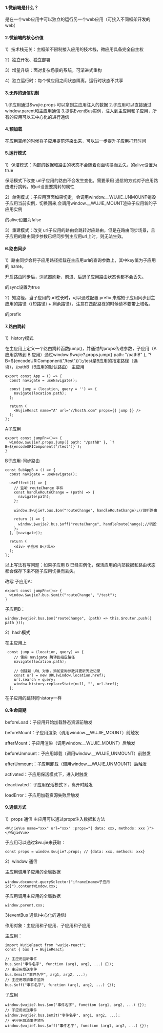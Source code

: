 #### 1.微前端是什么？

是在一个web应用中可以独立的运行另一个web应用（可接入不同框架开发的web）

#### 2.微前端的核心价值

1）技术栈无关：主框架不限制接入应用的技术栈，微应用具备完全自主权

2）独立开发、独立部署

3）增量升级：面对复杂场景的系统，可渐进式重构

4）独立运行时：每个微应用之间状态隔离，运行时状态不共享

#### 3.无界的通信机制
1.子应用通过$wujie.props  可以拿到主应用注入的数据
2.子应用可以直接通过window.parent和主应用通信
3.提供EventBus实例，注入到主应用和子应用，所有的应用可以去中心化的进行通信

#### 4.预加载
在应用空闲的时候将子应用提前渲染出来，可以进一步提升子应用打开时间

#### 5.运行模式
1）保洁模式：内部的数据和路由的状态不会随着页面切换而丢失。<WujieReact/>的alive设置为true

保活模式下改变 url子应用的路由不会发生变化，需要采用 通信的方式对子应用路由进行跳转。<WujieReact/>的url设置要跳转的属性

2）单例模式：子应用页面如果切走，会调用window.__WUJIE_UNMOUNT销毁子应用当前实例，切换回来,会调用window.__WUJIE_MOUNT渲染子应用新的子应用实例

<WujieReact/>的alive设置为false

3）重建模式：改变 url子应用的路由会跳转对应路由，但是在路由同步场景，且子应用的路由同步参数已经同步到主应用url上时，则无法生效。

#### 6.路由同步
1）路由同步会将子应用路径挂载在主应用url的查询参数上，其中key值为子应用的 name。

开启路由同步后，浏览器刷新、前进、后退子应用路由状态也都不会丢失。

<WujieReact/>的sync设置为true

2）短路径，当子应用的url过长时，可以通过配置 prefix 来缩短子应用同步到主应用的路径（{短路径} + 剩余路径），注意在匹配路径的时候请不要带上域名。

<WujieReact/>的prefix

#### 7.路由跳转
1）history模式

在主应用上定义一个路由跳转函数jump()，并通过<WujieReact/>的props传递参数，子应用（A 应用跳转到 B 应用）通过window.$wujie?.props.jump({ path: "/pathB" }, `?B=${encodeURIComponent("/test")}`);/test是B应用的指定路径（选填），/pathB（B应用的默认路由）
主应用
```
export const App = () => {
  const navigate = useNavigate();

  const jump = (location, query = '') => {
    navigate(location.path);
  };

  return (
    <WujieReact name="A" url="//hostA.com" props={{ jump }} />
  );
};
```

A子应用
```
export const jumpFn=()=> {
  window.$wujie?.props.jump({ path: "/pathB" }, `?B=${encodeURIComponent("/test")}`);
}
```
B子应用-同步路由
```
const SubAppB = () => {
  const navigate = useNavigate();

  useEffect(() => {
    // 监听 routeChange 事件
    const handleRouteChange = (path) => {
      navigate(path);
    };

    window.$wujie?.bus.$on("routeChange", handleRouteChange);//监听路由

    return () => {
      window.$wujie?.bus.$off("routeChange", handleRouteChange);//销毁
    };
  }, [navigate]);

  return (
    <div> 子应用 B</div>
  );
};
```

以上写法有写问题：如果子应用 B 已经实例化，保活应用的内部数据和路由状态都会保存下来不随子应用切换而丢失。

改写
 子应用A:
```
export const jumpFn=()=> {
  window.$wujie?.bus.$emit("routeChange", "/test");
}
```
子应用B：
```
window.$wujie?.bus.$on("routeChange", (path) => this.$router.push({ path }));
```

2）hash模式

在主应用上
```
 const jump = (location, query) => {
    // 使用 navigate 跳转到指定路径
    navigate(location.path);
    
    // 创建新 URL 对象，添加查询参数并更新历史记录
    const url = new URL(window.location.href);
    url.search = query;
    window.history.replaceState(null, "", url.href);
  };
```

在子应用的跳转同history一样

#### 8.生命周期

beforeLoad：子应用开始加载静态资源前触发

beforeMount：子应用渲染（调用window.__WUJIE_MOUNT）前触发

afterMount：子应用渲染（调用window.__WUJIE_MOUNT）后触发

beforeUnmount：子应用卸载（调用window.__WUJIE_UNMOUNT）前触发

afterUnmount：子应用卸载（调用window.__WUJIE_UNMOUNT）后触发

activated：子应用保活模式下，进入时触发

deactivated：子应用保活模式下，离开时触发

loadError：子应用加载资源失败后触发

#### 9.通信方式
1）props 通信
主应用可以通过props注入数据和方法
```
<WujieVue name="xxx" url="xxx" :props="{ data: xxx, methods: xxx }"></WujieVue>
```
子应用可以通过$wujie来获取：
```
const props = window.$wujie?.props; // {data: xxx, methods: xxx}
```
2）window 通信

主应用调用子应用的全局数据
 ```
window.document.querySelector("iframe[name=子应用id]").contentWindow.xxx;
```

子应用调用主应用的全局数据
```
window.parent.xxx;
```

3)eventBus 通信(中心化的通信)

作用对象：主应用和子应用、子应用和子应用

主应用：
```
import WujieReact from "wujie-react";
const { bus } = WujieReact;

// 主应用监听事件
bus.$on("事件名字", function (arg1, arg2, ...) {});
// 主应用发送事件
bus.$emit("事件名字", arg1, arg2, ...);
// 主应用取消事件监听
bus.$off("事件名字", function (arg1, arg2, ...) {});
```
子应用
```
window.$wujie?.bus.$on("事件名字", function (arg1, arg2, ...) {});
// 子应用发送事件
window.$wujie?.bus.$emit("事件名字", arg1, arg2, ...);
// 子应用取消事件监听
window.$wujie?.bus.$off("事件名字", function (arg1, arg2, ...) {});
```

